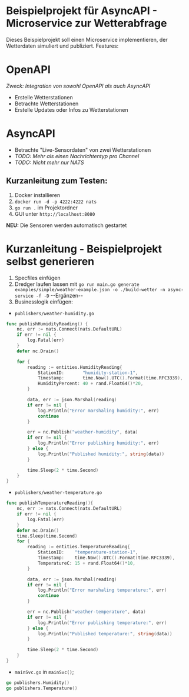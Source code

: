# Beispielprojekt für AsyncAPI - Microservice zur Wetterabfrage

Dieses Beispielprojekt soll einen Microservice implementieren, der Wetterdaten simuliert und publiziert. 
Features:
# OpenAPI
_Zweck: Integration von sowohl OpenAPI als auch AsyncAPI_
- Erstelle Wetterstationen
- Betrachte Wetterstationen
- Erstelle Updates oder Infos zu Wetterstationen

# AsyncAPI
- Betrachte "Live-Sensordaten" von zwei Wetterstationen
- _TODO: Mehr als einen Nachrichtentyp pro Channel_
- _TODO: Nicht mehr nur NATS_

## Kurzanleitung zum Testen:

1. Docker installieren
2. `docker run -d -p 4222:4222 nats`
3. `go run .` im Projektordner
4. GUI unter `http://localhost:8080`

**NEU:** Die Sensoren werden automatisch gestartet

# Kurzanleitung - Beispielprojekt selbst generieren

1. Specfiles einfügen
2. Dredger laufen lassen mit `go run main.go generate examples/simple/weather-example.json -o ./build-wetter -n async-service -f -D` --Ergänzen--
3. Businesslogik einfügen:
- `publishers/weather-humidity.go`

```go
func publishHumidityReading() {
	nc, err := nats.Connect(nats.DefaultURL)
	if err != nil {
		log.Fatal(err)
	}
	defer nc.Drain()

	for {
		reading := entities.HumidityReading{
			StationID:       "humidity-station-1",
			Timestamp:       time.Now().UTC().Format(time.RFC3339),
			HumidityPercent: 40 + rand.Float64()*20,
		}

		data, err := json.Marshal(reading)
		if err != nil {
			log.Println("Error marshaling humidity:", err)
			continue
		}

		err = nc.Publish("weather-humidity", data)
		if err != nil {
			log.Println("Error publishing humidity:", err)
		} else {
			log.Println("Published humidity:", string(data))
		}

		time.Sleep(2 * time.Second)
	}
}
```

- `publishers/weather-temperature.go`

```go
func publishTemperatureReading(){
	nc, err := nats.Connect(nats.DefaultURL)
	if err != nil {
		log.Fatal(err)
	}
	defer nc.Drain()
	time.Sleep(time.Second)
	for {
		reading := entities.TemperatureReading{
			StationID:    "temperature-station-1",
			Timestamp:    time.Now().UTC().Format(time.RFC3339),
			TemperatureC: 15 + rand.Float64()*10,
		}

		data, err := json.Marshal(reading)
		if err != nil {
			log.Println("Error marshaling temperature:", err)
			continue
		}

		err = nc.Publish("weather-temperature", data)
		if err != nil {
			log.Println("Error publishing temperature:", err)
		} else {
			log.Println("Published temperature:", string(data))
		}

		time.Sleep(2 * time.Second)
	}
}
```

- `mainSvc.go` in `mainSvc()`;

```go
go publishers.Humidity()
go publishers.Temperature()
```